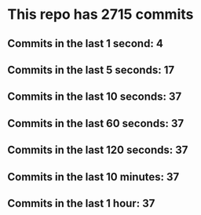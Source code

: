 # This repo has 2715 commits

## Commits in the last 1 second: 4
## Commits in the last 5 seconds: 17
## Commits in the last 10 seconds: 37
## Commits in the last 60 seconds: 37
## Commits in the last 120 seconds: 37
## Commits in the last 10 minutes: 37
## Commits in the last 1 hour: 37
